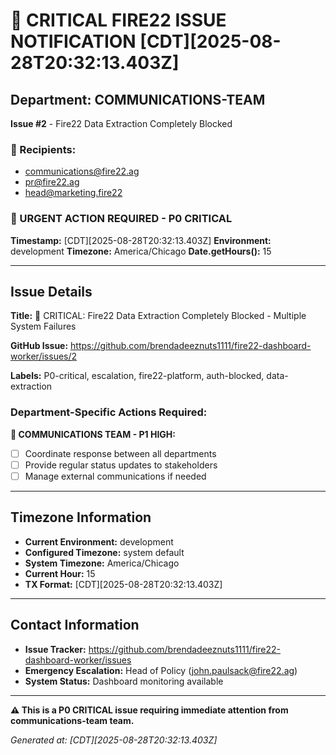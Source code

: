 # 🚨 CRITICAL FIRE22 ISSUE NOTIFICATION [CDT][2025-08-28T20:32:13.403Z]

## Department: COMMUNICATIONS-TEAM
**Issue #2** - Fire22 Data Extraction Completely Blocked

### 📧 Recipients:
- communications@fire22.ag
- pr@fire22.ag
- head@marketing.fire22

### 🚨 URGENT ACTION REQUIRED - P0 CRITICAL

**Timestamp:** [CDT][2025-08-28T20:32:13.403Z]
**Environment:** development
**Timezone:** America/Chicago
**Date.getHours():** 15

---

## Issue Details

**Title:** 🚨 CRITICAL: Fire22 Data Extraction Completely Blocked - Multiple System Failures

**GitHub Issue:** https://github.com/brendadeeznuts1111/fire22-dashboard-worker/issues/2

**Labels:** P0-critical, escalation, fire22-platform, auth-blocked, data-extraction

### Department-Specific Actions Required:


**📢 COMMUNICATIONS TEAM - P1 HIGH:**
- [ ] Coordinate response between all departments
- [ ] Provide regular status updates to stakeholders
- [ ] Manage external communications if needed

---

## Timezone Information

- **Current Environment:** development
- **Configured Timezone:** system default
- **System Timezone:** America/Chicago
- **Current Hour:** 15
- **TX Format:** [CDT][2025-08-28T20:32:13.403Z]

---

## Contact Information

- **Issue Tracker:** https://github.com/brendadeeznuts1111/fire22-dashboard-worker/issues
- **Emergency Escalation:** Head of Policy (john.paulsack@fire22.ag)
- **System Status:** Dashboard monitoring available

---

**⚠️ This is a P0 CRITICAL issue requiring immediate attention from communications-team team.**

*Generated at: [CDT][2025-08-28T20:32:13.403Z]*
